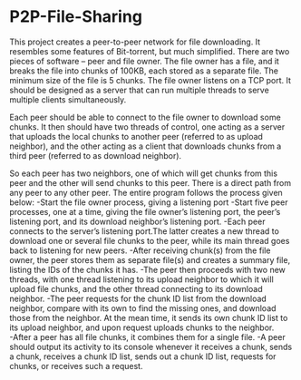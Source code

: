 # P2P-File-Sharing
This project creates a peer-to-peer network for file downloading. 
It resembles some features of Bit-torrent, but much simplified. 
There are two pieces of software – peer and file owner. 
The file owner has a file, and it breaks the file into chunks of 100KB, each stored as a separate file. 
The minimum size of the file is 5 chunks. 
The file owner listens on a TCP port. 
It should be designed as a server that can run multiple threads to serve multiple clients simultaneously.

Each peer should be able to connect to the file owner to download some chunks. 
It then should have two threads of control, one acting as a server that uploads the local chunks to another peer 
(referred to as upload neighbor), and the other acting as a client that downloads chunks from a third peer
(referred to as download neighbor).

So each peer has two neighbors, one of which will get chunks from this peer and the other will send chunks to this peer. 
There is a direct path from any peer to any other peer. The entire program follows the process given below:
 -Start the file owner process, giving a listening port 
 -Start five peer processes, one at a time, giving the file owner’s listening port, the peer’s listening port, 
and its download neighbor’s listening port. 
 -Each peer connects to the server’s listening port.The latter creates a new thread to download one or several file chunks to the peer,
while its main thread goes back to listening for new peers. 
 -After receiving chunk(s) from the file owner, the peer stores them as separate file(s) and creates a summary file, 
listing the IDs of the chunks it has. 
 -The peer then proceeds with two new threads, with one thread listening to its upload neighbor to which it will upload file chunks, 
and the other thread connecting to its download neighbor. 
 -The peer requests for the chunk ID list from the download neighbor, compare with its own to find the missing ones, and download 
those from the neighbor. At the mean time, it sends its own chunk ID list to its upload neighbor, and upon request uploads chunks to 
the neighbor.   
 -After a peer has all file chunks, it combines them for a single file. 
 -A peer should output its activity to its console whenever it receives a chunk, sends a chunk, receives a chunk ID list, 
sends out a chunk ID list, requests for chunks, or receives such a request.  
